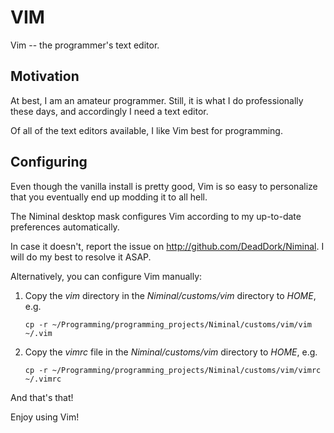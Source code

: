 VIM
===

Vim -- the programmer's text editor.

Motivation
----------

At best, I am an amateur programmer. Still, it is what I do professionally these days, and accordingly I need a text editor.

Of all of the text editors available, I like Vim best for programming.

Configuring
-----------

Even though the vanilla install is pretty good, Vim is so easy to personalize that you eventually end up modding it to all hell.

The Niminal desktop mask configures Vim  according to my up-to-date preferences automatically.

In case it doesn't, report the issue on <http://github.com/DeadDork/Niminal>. I will do my best to resolve it ASAP.

Alternatively, you can configure Vim manually:

1.	Copy the *vim* directory in the *Niminal/customs/vim* directory to *HOME*, e.g.

		cp -r ~/Programming/programming_projects/Niminal/customs/vim/vim ~/.vim

2.	Copy the *vimrc* file in the *Niminal/customs/vim* directory to *HOME*, e.g.

		cp -r ~/Programming/programming_projects/Niminal/customs/vim/vimrc ~/.vimrc

And that's that!

Enjoy using Vim!
